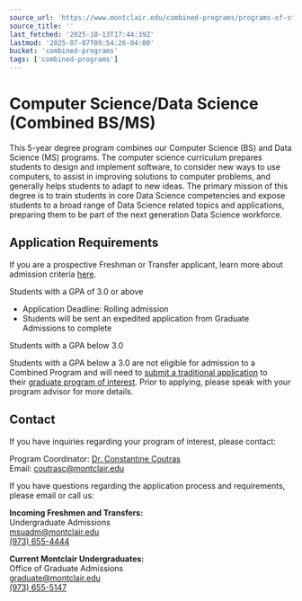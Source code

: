 ```yaml
---
source_url: 'https://www.montclair.edu/combined-programs/programs-of-study/computer-science-data-science-combined-bs-ms/'
source_title: ''
last_fetched: '2025-10-13T17:44:39Z'
lastmod: '2025-07-07T09:54:26-04:00'
bucket: 'combined-programs'
tags: ['combined-programs']
---
```


# Computer Science/Data Science (Combined BS/MS)

This 5-year degree program combines our Computer Science (BS) and Data Science (MS) programs. The computer science curriculum prepares students to design and implement software, to consider new ways to use computers, to assist in improving solutions to computer problems, and generally helps students to adapt to new ideas. The primary mission of this degree is to train students in core Data Science competencies and expose students to a broad range of Data Science related topics and applications, preparing them to be part of the next generation Data Science workforce.

## Application Requirements

If you are a prospective Freshman or Transfer applicant, learn more about admission criteria [here](https://www.montclair.edu/admissions/apply-and-check-status/admissions-requirements/).

Students with a GPA of 3&period;0 or above

* Application Deadline: Rolling admission
* Students will be sent an expedited application from Graduate Admissions to complete

Students with a GPA below 3&period;0

Students with a GPA below a 3.0 are not eligible for admission to a Combined Program and will need to [submit a traditional application](https://www.montclair.edu/graduate/how-to-apply/) to their [graduate program of interest](https://www.montclair.edu/graduate/programs-of-study/#/). Prior to applying, please speak with your program advisor for more details.

## **Contact**

If you have inquiries regarding your program of interest, please contact:

Program Coordinator: [Dr. Constantine Coutras](https://www.montclair.edu/profilepages/view_profile.php?username=coutrasc)  
Email: [coutrasc@montclair.edu](mailto:coutrasc@montclair.edu)

If you have questions regarding the application process and requirements, please email or call us:

**Incoming Freshmen and Transfers:**  
Undergraduate Admissions  
[msuadm@montclair.edu](mailto:msuadm@montclair.edu)  
[(973) 655-4444](tel:9736555147)

**Current Montclair Undergraduates:**  
Office of Graduate Admissions  
[graduate@montclair.edu](mailto:graduate@mail.montclair.edu)  
[(973) 655-5147](tel:9736555147)